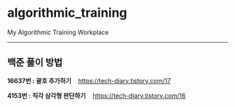 # algorithmic_training
My Algorithmic Training Workplace

-----------------------------------------------------
## 백준 풀이 방법

**16637번 : 괄호 추가하기**
&nbsp;&nbsp; 
https://tech-diary.tistory.com/17

**4153번 : 직각 삼각형 판단하기**
&nbsp;&nbsp;
https://tech-diary.tistory.com/16
